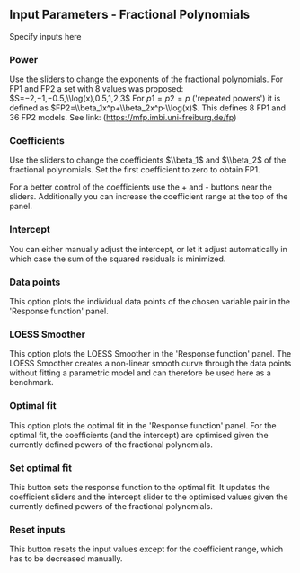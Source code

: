 ## Input Parameters - Fractional Polynomials

Specify inputs here

### Power 

Use the sliders to change the exponents of the fractional polynomials. For FP1 and FP2 a set with 8 values was proposed: $S=−2,−1,−0.5,\\log(x),0.5,1,2,3$
For $p1=p2=p$ ('repeated powers') it is defined as $FP2=\\beta_1x^p+\\beta_2x^p⋅\\log(x)$.
This defines 8 FP1 and 36 FP2 models.
See link: (https://mfp.imbi.uni-freiburg.de/fp)

### Coefficients 

Use the sliders to change the coefficients $\\beta_1$ and $\\beta_2$ of the fractional polynomials. Set the first coefficient to zero to obtain FP1.

For a better control of the coefficients use the + and - buttons near the sliders. Additionally you can increase the coefficient range at the top of the panel. 

### Intercept 

You can either manually adjust the intercept, or let it adjust automatically in which case the sum of the squared residuals is minimized.

### Data points 

This option plots the individual data points of the chosen variable pair in the 'Response function' panel.

### LOESS Smoother 

This option plots the LOESS Smoother in the 'Response function' panel.
The LOESS Smoother creates a non-linear smooth curve through the data points without fitting a parametric model and can therefore be used here as a benchmark.

### Optimal fit 

This option plots the optimal fit in the 'Response function' panel. For the optimal fit, the coefficients (and the intercept) are optimised given the currently defined powers of the fractional polynomials. 

### Set optimal fit

This button sets the response function to the optimal fit. It updates the coefficient sliders and the intercept slider to the optimised values given the currently defined powers of the fractional polynomials.

### Reset inputs 

This button resets the input values except for the coefficient range, which has to be decreased manually. 
